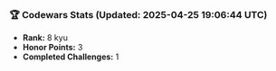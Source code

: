 ### 🏆 Codewars Stats (Updated: 2025-04-25 19:06:44 UTC)

- **Rank:** 8 kyu
- **Honor Points:** 3
- **Completed Challenges:** 1
